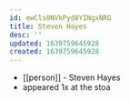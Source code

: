 ```yaml
---
id: ewCls0NVkPyd8YINgxNRG
title: Steven Hayes
desc: ''
updated: 1639759645928
created: 1639759645928
---
```



- [[person]] - Steven Hayes
- appeared 1x at the stoa

